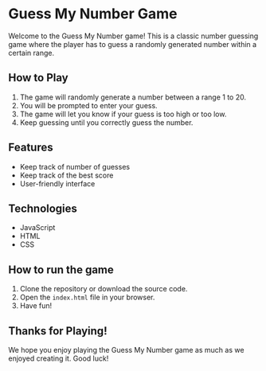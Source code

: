 # Guess My Number Game

Welcome to the Guess My Number game! This is a classic number guessing game where the player has to guess a randomly generated number within a certain range.

## How to Play

1. The game will randomly generate a number between a range 1 to 20.
2. You will be prompted to enter your guess.
3. The game will let you know if your guess is too high or too low.
4. Keep guessing until you correctly guess the number.

## Features
- Keep track of number of guesses
- Keep track of the best score
- User-friendly interface

## Technologies
- JavaScript
- HTML
- CSS

## How to run the game
1. Clone the repository or download the source code.
2. Open the `index.html` file in your browser.
3. Have fun!

## Thanks for Playing!
We hope you enjoy playing the Guess My Number game as much as we enjoyed creating it. Good luck!
